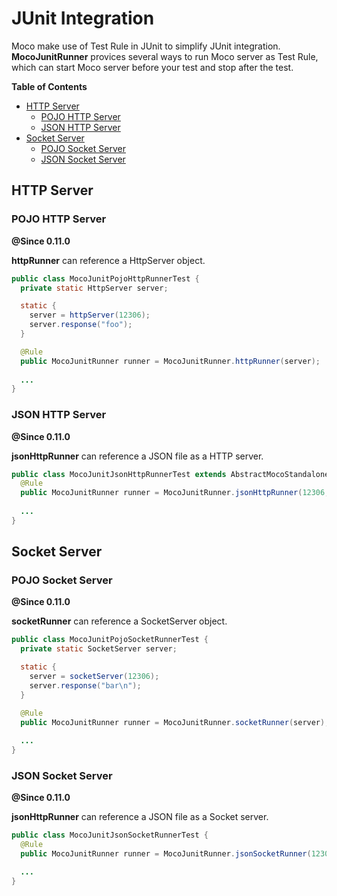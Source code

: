 # JUnit Integration

Moco make use of Test Rule in JUnit to simplify JUnit integration. **MocoJunitRunner** provices several ways to run Moco server as Test Rule, which can start Moco server before your test and stop after the test.

**Table of Contents**

* [HTTP Server](#http-server)
  * [POJO HTTP Server](#pojo-http-server)
  * [JSON HTTP Server](#json-http-server)
* [Socket Server](#socket-server)
  * [POJO Socket Server](#pojo-socket-server)
  * [JSON Socket Server](#json-socket-server)

## HTTP Server

### POJO HTTP Server

**@Since 0.11.0**

**httpRunner** can reference a HttpServer object.

```java
public class MocoJunitPojoHttpRunnerTest {
  private static HttpServer server;

  static {
    server = httpServer(12306);
    server.response("foo");
  }

  @Rule
  public MocoJunitRunner runner = MocoJunitRunner.httpRunner(server);
  
  ...
}
```

### JSON HTTP Server

**@Since 0.11.0**

**jsonHttpRunner** can reference a JSON file as a HTTP server.

```java
public class MocoJunitJsonHttpRunnerTest extends AbstractMocoStandaloneTest {
  @Rule
  public MocoJunitRunner runner = MocoJunitRunner.jsonHttpRunner(12306, "foo.json");
  
  ...
}
```

## Socket Server

### POJO Socket Server

**@Since 0.11.0**

**socketRunner** can reference a SocketServer object.

```java
public class MocoJunitPojoSocketRunnerTest {
  private static SocketServer server;

  static {
    server = socketServer(12306);
    server.response("bar\n");
  }

  @Rule
  public MocoJunitRunner runner = MocoJunitRunner.socketRunner(server);
  
  ...
}
```

### JSON Socket Server

**@Since 0.11.0**

**jsonHttpRunner** can reference a JSON file as a Socket server.

```java
public class MocoJunitJsonSocketRunnerTest {
  @Rule
  public MocoJunitRunner runner = MocoJunitRunner.jsonSocketRunner(12306, "foo.json");

  ...
}
```
